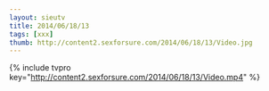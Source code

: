 ```yaml
--- 
layout: sieutv
title: 2014/06/18/13
tags: [xxx]
thumb: http://content2.sexforsure.com/2014/06/18/13/Video.jpg
---
```

{% include tvpro key="http://content2.sexforsure.com/2014/06/18/13/Video.mp4" %} 
